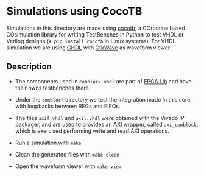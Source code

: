 # Simulations using CocoTB

Simulations in this directory are made using [cocotb](https://github.com/cocotb/cocotb), a COroutine based COsimulation library for writing TestBenches in Python to test VHDL or Verilog designs (`# pip install cocotb` in Linux systems).
For VHDL simulation we are using [GHDL](https://github.com/ghdl/ghdl) with [GtkWave](http://gtkwave.sourceforge.net/) as waveform viewer.

## Description

* The components used in `comblock.vhdl` are part of [FPGA Lib](https://github.com/INTI-CMNB-FPGA/fpga_lib) and have their owns testbenches there.
* Under the `comblock` directory we test the integration made in this core, with loopbacks between REGs and FIFOs.
* The files `axif.vhdl` and `axil.vhdl` were obtained with the Vivado IP packager, and are used to provides an AXI wrapper, called `axi_comblock`, which is exercised performing write and read AXI operations.

* Run a simulation with `make`
* Clean the generated files with `make clean`
* Open the waveform viewer with `make view`
